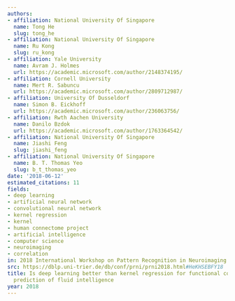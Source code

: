```yaml
---
authors:
- affiliation: National University Of Singapore
  name: Tong He
  slug: tong_he
- affiliation: National University Of Singapore
  name: Ru Kong
  slug: ru_kong
- affiliation: Yale University
  name: Avram J. Holmes
  url: https://academic.microsoft.com/author/2148374195/
- affiliation: Cornell University
  name: Mert R. Sabuncu
  url: https://academic.microsoft.com/author/2809712987/
- affiliation: University Of Dusseldorf
  name: Simon B. Eickhoff
  url: https://academic.microsoft.com/author/236063756/
- affiliation: Rwth Aachen University
  name: Danilo Bzdok
  url: https://academic.microsoft.com/author/1763364542/
- affiliation: National University Of Singapore
  name: Jiashi Feng
  slug: jiashi_feng
- affiliation: National University Of Singapore
  name: B. T. Thomas Yeo
  slug: b_t_thomas_yeo
date: '2018-06-12'
estimated_citations: 11
fields:
- deep learning
- artificial neural network
- convolutional neural network
- kernel regression
- kernel
- human connectome project
- artificial intelligence
- computer science
- neuroimaging
- correlation
in: 2018 International Workshop on Pattern Recognition in Neuroimaging (PRNI)
src: https://dblp.uni-trier.de/db/conf/prni/prni2018.html#HeKHSEBFY18
title: Is deep learning better than kernel regression for functional connectivity
  prediction of fluid intelligence
year: 2018
---
```

